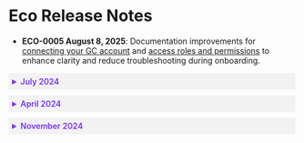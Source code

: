 # Eco Release Notes

* **ECO-0005 August 8, 2025**: Documentation improvements for [connecting your GC account](eco/getting-started/connect-gc-account) and [access roles and permissions](eco/gcp-tutorials/access-roles-read-only) to enhance clarity and reduce troubleshooting during onboarding.

<details style="background:#f2f2f2; padding:6px; margin:10px 0px 0px 0px">
 <summary markdown="span" style="color:#7632FE; font-weight:600">July 2024</summary>

  <div style="padding-left:16px">

  * **ECO-0004 July 28, 2025**: [Eco value email](eco/tutorials/monthly-value-report) updated with Flexera logo and standards.

</div>
</details>

<details style="background:#f2f2f2; padding:6px; margin:10px 0px 0px 0px">
 <summary markdown="span" style="color:#7632FE; font-weight:600">April 2024</summary>

  <div style="padding-left:16px">

  * **ECO-0003 April 15, 2025**: Enhancements and new onboarding for Eco Google Cloud:
     * The [new onboarding process](eco/getting-started/connect-gc-account) lets you grant Eco read-only permission to your Google Cloud environment for data analysis and ingestion.
     * You can [view Google Cloud savings data](eco/gcp-tutorials/view-your-savings), such as total committed use discount savings, current monthly commitment, and month-to-date (MTD) savings.
     * You can also see a [detailed visualization](eco/gcp-tutorials/view-your-savings) of your committed use discount savings in the savings over time graph. It includes filters for resource-based and spend-based committed use discounts. This gives you a comprehensive view of your savings.

</div>
</details>

<details style="background:#f2f2f2; padding:6px; margin:10px 0px 0px 0px">
 <summary markdown="span" style="color:#7632FE; font-weight:600">November 2024</summary>

  <div style="padding-left:16px">

   * **ECO-0002 November 27, 2024**: You can now view the following Effective Savings Rate (ESR is a FinOps metric that measures the actual ROI of cloud discount instruments) data in the Eco console:
  
     * EC2 ESR
     * Non-EC2 ESR
     * EC2 ESR with Spot
   
     You can also view the:

      * ESR graph, which displays the ESR data in more detail.
      * Effective Cost and Waste graph, which displays the effective hourly cost (actual incurred cost with upfront costs distributed) and waste over the last 120 days. Costs are displayed across the three main purchase options and any unused commitments.
      * Utilization Over Time graph, which displays the combined utilization of reserved instances and savings plans.
  
     [Learn more](eco/tutorials/view-your-savings).


   * **ECO-0001 November 5, 2024**: The new Ocean integration for Eco allows you to use spot instances more consistently and optimize your savings. [Learn more](eco/tutorials/ocean-int).

 </div>
 </details>
